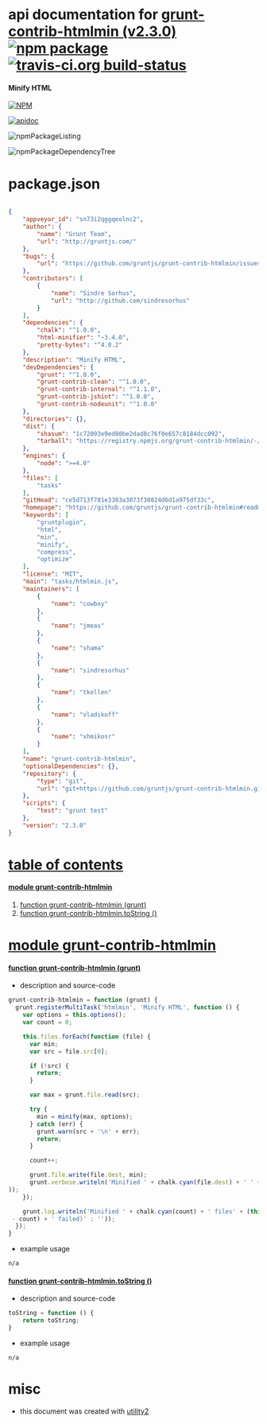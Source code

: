 # api documentation for  [grunt-contrib-htmlmin (v2.3.0)](https://github.com/gruntjs/grunt-contrib-htmlmin#readme)  [![npm package](https://img.shields.io/npm/v/npmdoc-grunt-contrib-htmlmin.svg?style=flat-square)](https://www.npmjs.org/package/npmdoc-grunt-contrib-htmlmin) [![travis-ci.org build-status](https://api.travis-ci.org/npmdoc/node-npmdoc-grunt-contrib-htmlmin.svg)](https://travis-ci.org/npmdoc/node-npmdoc-grunt-contrib-htmlmin)
#### Minify HTML

[![NPM](https://nodei.co/npm/grunt-contrib-htmlmin.png?downloads=true&downloadRank=true&stars=true)](https://www.npmjs.com/package/grunt-contrib-htmlmin)

[![apidoc](https://npmdoc.github.io/node-npmdoc-grunt-contrib-htmlmin/build/screenCapture.buildCi.browser.apidoc.html.png)](https://npmdoc.github.io/node-npmdoc-grunt-contrib-htmlmin/build/apidoc.html)

![npmPackageListing](https://npmdoc.github.io/node-npmdoc-grunt-contrib-htmlmin/build/screenCapture.npmPackageListing.svg)

![npmPackageDependencyTree](https://npmdoc.github.io/node-npmdoc-grunt-contrib-htmlmin/build/screenCapture.npmPackageDependencyTree.svg)



# package.json

```json

{
    "appveyor_id": "sn73i2qggqeolnc2",
    "author": {
        "name": "Grunt Team",
        "url": "http://gruntjs.com/"
    },
    "bugs": {
        "url": "https://github.com/gruntjs/grunt-contrib-htmlmin/issues"
    },
    "contributors": [
        {
            "name": "Sindre Sorhus",
            "url": "http://github.com/sindresorhus"
        }
    ],
    "dependencies": {
        "chalk": "^1.0.0",
        "html-minifier": "~3.4.0",
        "pretty-bytes": "^4.0.2"
    },
    "description": "Minify HTML",
    "devDependencies": {
        "grunt": "^1.0.0",
        "grunt-contrib-clean": "^1.0.0",
        "grunt-contrib-internal": "^1.1.0",
        "grunt-contrib-jshint": "^1.0.0",
        "grunt-contrib-nodeunit": "^1.0.0"
    },
    "directories": {},
    "dist": {
        "shasum": "1c72093e9ed80be2dad8c76f0e657c8184dcc092",
        "tarball": "https://registry.npmjs.org/grunt-contrib-htmlmin/-/grunt-contrib-htmlmin-2.3.0.tgz"
    },
    "engines": {
        "node": ">=4.0"
    },
    "files": [
        "tasks"
    ],
    "gitHead": "ce5d713f781e3383a3073f30824d6d1a975df33c",
    "homepage": "https://github.com/gruntjs/grunt-contrib-htmlmin#readme",
    "keywords": [
        "gruntplugin",
        "html",
        "min",
        "minify",
        "compress",
        "optimize"
    ],
    "license": "MIT",
    "main": "tasks/htmlmin.js",
    "maintainers": [
        {
            "name": "cowboy"
        },
        {
            "name": "jmeas"
        },
        {
            "name": "shama"
        },
        {
            "name": "sindresorhus"
        },
        {
            "name": "tkellen"
        },
        {
            "name": "vladikoff"
        },
        {
            "name": "xhmikosr"
        }
    ],
    "name": "grunt-contrib-htmlmin",
    "optionalDependencies": {},
    "repository": {
        "type": "git",
        "url": "git+https://github.com/gruntjs/grunt-contrib-htmlmin.git"
    },
    "scripts": {
        "test": "grunt test"
    },
    "version": "2.3.0"
}
```



# <a name="apidoc.tableOfContents"></a>[table of contents](#apidoc.tableOfContents)

#### [module grunt-contrib-htmlmin](#apidoc.module.grunt-contrib-htmlmin)
1.  [function <span class="apidocSignatureSpan"></span>grunt-contrib-htmlmin (grunt)](#apidoc.element.grunt-contrib-htmlmin.grunt-contrib-htmlmin)
1.  [function <span class="apidocSignatureSpan">grunt-contrib-htmlmin.</span>toString ()](#apidoc.element.grunt-contrib-htmlmin.toString)



# <a name="apidoc.module.grunt-contrib-htmlmin"></a>[module grunt-contrib-htmlmin](#apidoc.module.grunt-contrib-htmlmin)

#### <a name="apidoc.element.grunt-contrib-htmlmin.grunt-contrib-htmlmin"></a>[function <span class="apidocSignatureSpan"></span>grunt-contrib-htmlmin (grunt)](#apidoc.element.grunt-contrib-htmlmin.grunt-contrib-htmlmin)
- description and source-code
```javascript
grunt-contrib-htmlmin = function (grunt) {
  grunt.registerMultiTask('htmlmin', 'Minify HTML', function () {
    var options = this.options();
    var count = 0;

    this.files.forEach(function (file) {
      var min;
      var src = file.src[0];

      if (!src) {
        return;
      }

      var max = grunt.file.read(src);

      try {
        min = minify(max, options);
      } catch (err) {
        grunt.warn(src + '\n' + err);
        return;
      }

      count++;

      grunt.file.write(file.dest, min);
      grunt.verbose.writeln('Minified ' + chalk.cyan(file.dest) + ' ' + prettyBytes(max.length) + ' → ' + prettyBytes(min.length
));
    });

    grunt.log.writeln('Minified ' + chalk.cyan(count) + ' files' + (this.files.length !== count ? ' (' + chalk.red(this.files.length
 - count) + ' failed)' : ''));
  });
}
```
- example usage
```shell
n/a
```

#### <a name="apidoc.element.grunt-contrib-htmlmin.toString"></a>[function <span class="apidocSignatureSpan">grunt-contrib-htmlmin.</span>toString ()](#apidoc.element.grunt-contrib-htmlmin.toString)
- description and source-code
```javascript
toString = function () {
    return toString;
}
```
- example usage
```shell
n/a
```



# misc
- this document was created with [utility2](https://github.com/kaizhu256/node-utility2)
